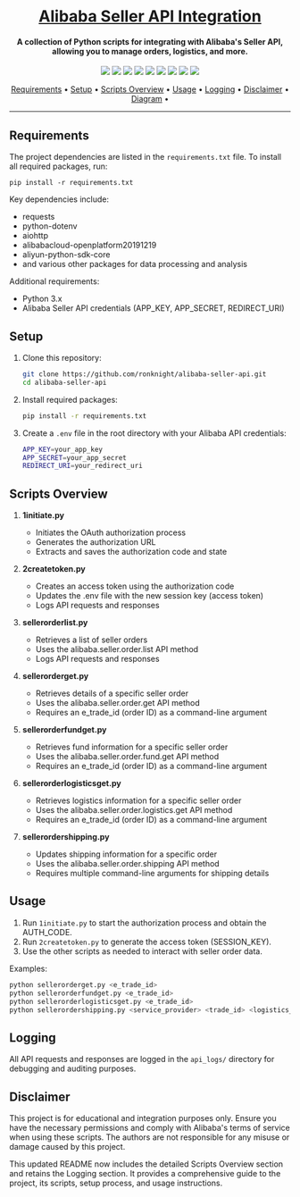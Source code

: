# <h1 align="center"><a href="https://github.com/ronknight/alibaba-seller-api">Alibaba Seller API Integration</a></h1>
<h4 align="center">A collection of Python scripts for integrating with Alibaba's Seller API, allowing you to manage orders, logistics, and more.</h4>
<p align="center">
<a href="https://twitter.com/PinoyITSolution"><img src="https://img.shields.io/twitter/follow/PinoyITSolution?style=social"></a>
<a href="https://github.com/ronknight?tab=followers"><img src="https://img.shields.io/github/followers/ronknight?style=social"></a>
<a href="https://github.com/ronknight/ronknight/stargazers"><img src="https://img.shields.io/github/stars/BEPb/BEPb.svg?logo=github"></a>
<a href="https://github.com/ronknight/ronknight/network/members"><img src="https://img.shields.io/github/forks/BEPb/BEPb.svg?color=blue&logo=github"></a>
  <a href="https://youtube.com/@PinoyITSolution"><img src="https://img.shields.io/youtube/channel/subscribers/UCeoETAlg3skyMcQPqr97omg"></a>
<a href="https://github.com/ronknight/alibaba-seller-api/issues"><img src="https://img.shields.io/badge/contributions-welcome-brightgreen.svg?style=flat"></a>
<a href="https://github.com/ronknight/alibaba-seller-api/blob/master/LICENSE"><img src="https://img.shields.io/badge/License-MIT-yellow.svg"></a>
<a href="#"><img src="https://img.shields.io/badge/Made%20with-Python-1f425f.svg"></a>
<a href="https://github.com/ronknight"><img src="https://img.shields.io/badge/Made%20with%20%F0%9F%A4%8D%20by%20-%20Ronknight%20-%20red"></a>
</p>
<p align="center">
  <a href="#requirements">Requirements</a> •
  <a href="#setup">Setup</a> •
  <a href="#scripts-overview">Scripts Overview</a> •
  <a href="#usage">Usage</a> •
  <a href="#logging">Logging</a> •
  <a href="#disclaimer">Disclaimer</a> •
  <a href="#diagram">Diagram</a> •
</p>

---

## Requirements

The project dependencies are listed in the `requirements.txt` file. To install all required packages, run:

```
pip install -r requirements.txt
```

Key dependencies include:
- requests
- python-dotenv
- aiohttp
- alibabacloud-openplatform20191219
- aliyun-python-sdk-core
- and various other packages for data processing and analysis

Additional requirements:
- Python 3.x
- Alibaba Seller API credentials (APP_KEY, APP_SECRET, REDIRECT_URI)

## Setup

1. Clone this repository:
   ```bash
   git clone https://github.com/ronknight/alibaba-seller-api.git
   cd alibaba-seller-api
   ```

2. Install required packages:
   ```bash
   pip install -r requirements.txt
   ```

3. Create a `.env` file in the root directory with your Alibaba API credentials:
   ```bash
   APP_KEY=your_app_key
   APP_SECRET=your_app_secret
   REDIRECT_URI=your_redirect_uri
   ```

## Scripts Overview

1. **1initiate.py**
   - Initiates the OAuth authorization process
   - Generates the authorization URL
   - Extracts and saves the authorization code and state

2. **2createtoken.py**
   - Creates an access token using the authorization code
   - Updates the .env file with the new session key (access token)
   - Logs API requests and responses

3. **sellerorderlist.py**
   - Retrieves a list of seller orders
   - Uses the alibaba.seller.order.list API method
   - Logs API requests and responses

4. **sellerorderget.py**
   - Retrieves details of a specific seller order
   - Uses the alibaba.seller.order.get API method
   - Requires an e_trade_id (order ID) as a command-line argument

5. **sellerorderfundget.py**
   - Retrieves fund information for a specific seller order
   - Uses the alibaba.seller.order.fund.get API method
   - Requires an e_trade_id (order ID) as a command-line argument

6. **sellerorderlogisticsget.py**
   - Retrieves logistics information for a specific seller order
   - Uses the alibaba.seller.order.logistics.get API method
   - Requires an e_trade_id (order ID) as a command-line argument

7. **sellerordershipping.py**
   - Updates shipping information for a specific order
   - Uses the alibaba.seller.order.shipping API method
   - Requires multiple command-line arguments for shipping details

## Usage

1. Run `1initiate.py` to start the authorization process and obtain the AUTH_CODE.
2. Run `2createtoken.py` to generate the access token (SESSION_KEY).
3. Use the other scripts as needed to interact with seller order data.

Examples:
```bash
python sellerorderget.py <e_trade_id>
python sellerorderfundget.py <e_trade_id>
python sellerorderlogisticsget.py <e_trade_id>
python sellerordershipping.py <service_provider> <trade_id> <logistics_type> <tracking_number> <attachments_json>
```

## Logging

All API requests and responses are logged in the `api_logs/` directory for debugging and auditing purposes.

## Disclaimer

This project is for educational and integration purposes only. Ensure you have the necessary permissions and comply with Alibaba's terms of service when using these scripts. The authors are not responsible for any misuse or damage caused by this project.


This updated README now includes the detailed Scripts Overview section and retains the Logging section. It provides a comprehensive guide to the project, its scripts, setup process, and usage instructions.